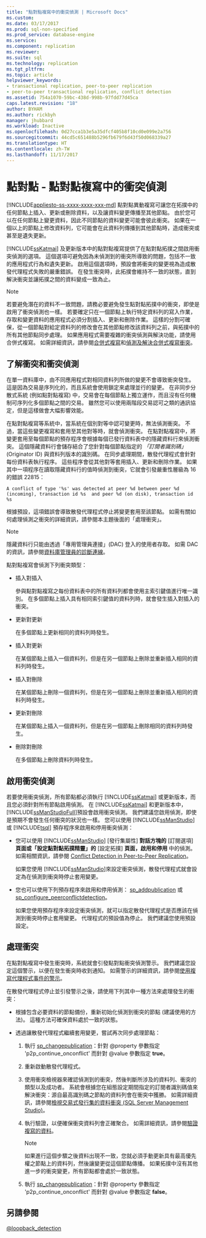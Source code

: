 ```yaml
---
title: "點對點複寫中的衝突偵測 | Microsoft Docs"
ms.custom: 
ms.date: 03/17/2017
ms.prod: sql-non-specified
ms.prod_service: database-engine
ms.service: 
ms.component: replication
ms.reviewer: 
ms.suite: sql
ms.technology: replication
ms.tgt_pltfrm: 
ms.topic: article
helpviewer_keywords:
- transactional replication, peer-to-peer replication
- peer-to-peer transactional replication, conflict detection
ms.assetid: 754a1070-59bc-438d-998b-97fdd77d45ca
caps.latest.revision: "18"
author: BYHAM
ms.author: rickbyh
manager: jhubbard
ms.workload: Inactive
ms.openlocfilehash: 0d27cca1b3e5a35dfcf405b8f10cd0e099e2a756
ms.sourcegitcommit: 44cd5c651488b5296fb679f6d43f50d068339a27
ms.translationtype: HT
ms.contentlocale: zh-TW
ms.lasthandoff: 11/17/2017
---
```

# <a name="peer-to-peer---conflict-detection-in-peer-to-peer-replication"></a>點對點 - 點對點複寫中的衝突偵測
[!INCLUDE[appliesto-ss-xxxx-xxxx-xxx-md](../../../includes/appliesto-ss-xxxx-xxxx-xxx-md.md)] 點對點異動複寫可讓您在拓撲中的任何節點上插入、更新或刪除資料，以及讓資料變更傳播至其他節點。 由於您可以在任何節點上變更資料，因此不同節點的資料變更可能會彼此衝突。 如果在一個以上的節點上修改資料列，它可能會在此資料列傳播到其他節點時，造成衝突或甚至是遺失更新。  
  
 [!INCLUDE[ssKatmai](../../../includes/sskatmai-md.md)] 及更新版本中的點對點複寫提供了在點對點拓撲之間啟用衝突偵測的選項。 這個選項可避免因為未偵測到的衝突所導致的問題，包括不一致的應用程式行為和遺失更新。 啟用這個選項時，預設會將衝突的變更視為造成散發代理程式失敗的嚴重錯誤。 在發生衝突時，此拓撲會維持不一致的狀態，直到解決衝突並讓拓撲之間的資料變成一致為止。  
  
> [!NOTE]  
>  若要避免潛在的資料不一致問題，請務必要避免發生點對點拓撲中的衝突，即使是啟用了衝突偵測也一樣。 若要確定只在一個節點上執行特定資料列的寫入作業，存取和變更資料的應用程式必須分割插入、更新和刪除作業。 這樣的分割可確保，從一個節點對給定資料列的修改會在其他節點修改該資料列之前，與拓撲中的所有其他節點同步處理。 如果應用程式需要複雜的衝突偵測與解決功能，請使用合併式複寫。 如需詳細資訊，請參閱[合併式複寫](../../../relational-databases/replication/merge/merge-replication.md)和[偵測及解決合併式複寫衝突](../../../relational-databases/replication/merge/advanced-merge-replication-resolve-merge-replication-conflicts.md)。  
  
## <a name="understanding-conflicts-and-conflict-detection"></a>了解衝突和衝突偵測  
 在單一資料庫中，由不同應用程式對相同資料列所做的變更不會導致衝突發生。 這是因為交易是序列化的，而且系統會使用鎖定來處理並行的變更。 在非同步分散式系統 (例如點對點複寫) 中，交易會在每個節點上獨立運作，而且沒有任何機制可序列化多個節點之間的交易。 雖然您可以使用兩階段交易認可之類的通訊協定，但是這樣做會大幅影響效能。  
  
 在點對點複寫等系統中，當系統在個別對等中認可變更時，無法偵測衝突。 不過，當這些變更複寫和套用至其他對等時，就會偵測衝突。 在點對點複寫中，將變更套用至每個節點的預存程序會根據每個已發行資料表中的隱藏資料行來偵測衝突。 這個隱藏資料行會儲存結合了您針對每個節點指定的 *「訂閱者識別碼」* (Originator ID) 與資料列版本的識別碼。 在同步處理期間，散發代理程式會針對每份資料表執行程序。 這些程序會從其他對等套用插入、更新和刪除作業。 如果其中一項程序在讀取隱藏資料行的值時偵測到衝突，它就會引發嚴重性層級為 16 的錯誤 22815：  
  
 `A conflict of type '%s' was detected at peer %d between peer %d (incoming), transaction id %s  and peer %d (on disk), transaction id %s`  
  
 根據預設，這項錯誤會導致散發代理程式停止將變更套用至該節點。 如需有關如何處理偵測之衝突的詳細資訊，請參閱本主題後面的「處理衝突」。  
  
> [!NOTE]  
>  隱藏資料行只能由透過「專用管理員連接」(DAC) 登入的使用者存取。 如需 DAC 的資訊，請參閱[資料庫管理員的診斷連線](../../../database-engine/configure-windows/diagnostic-connection-for-database-administrators.md)。  
  
 點對點複寫會偵測下列衝突類型：  
  
-   插入對插入  
  
     參與點對點複寫之每份資料表中的所有資料列都會使用主索引鍵值進行唯一識別。 在多個節點上插入具有相同索引鍵值的資料列時，就會發生插入對插入的衝突。  
  
-   更新對更新  
  
     在多個節點上更新相同的資料列時發生。  
  
-   插入對更新  
  
     在某個節點上插入一個資料列，但是在另一個節點上刪除並重新插入相同的資料列時發生。  
  
-   插入對刪除  
  
     在某個節點上刪除一個資料列，但是在另一個節點上刪除並重新插入相同的資料列時發生。  
  
-   更新對刪除  
  
     在某個節點上插入一個資料列，但是在另一個節點上刪除相同的資料列時發生。  
  
-   刪除對刪除  
  
     在多個節點上刪除資料列時發生。  
  
## <a name="enabling-conflict-detection"></a>啟用衝突偵測  
 若要使用衝突偵測，所有節點都必須執行 [!INCLUDE[ssKatmai](../../../includes/sskatmai-md.md)] 或更新版本，而且您必須針對所有節點啟用偵測。 在 [!INCLUDE[ssKatmai](../../../includes/sskatmai-md.md)] 和更新版本中， [!INCLUDE[ssManStudioFull](../../../includes/ssmanstudiofull-md.md)]預設會啟用衝突偵測。 我們建議您啟用偵測，即使是預期不會發生任何衝突的狀況也一樣。 您可以使用 [!INCLUDE[ssManStudio](../../../includes/ssmanstudio-md.md)] 或 [!INCLUDE[tsql](../../../includes/tsql-md.md)] 預存程序來啟用和停用衝突偵測：  
  
-   您可以使用 [!INCLUDE[ssManStudio](../../../includes/ssmanstudio-md.md)] [發行集屬性] **對話方塊的** [訂閱選項] **頁面或「設定點對點拓撲精靈」的** [設定拓撲] **頁面，啟用和停用** 中的偵測。 如需相關資訊，請參閱 [Conflict Detection in Peer-to-Peer Replication](../../../relational-databases/replication/transactional/peer-to-peer-conflict-detection-in-peer-to-peer-replication.md)。  
  
     如果您使用 [!INCLUDE[ssManStudio](../../../includes/ssmanstudio-md.md)]來設定衝突偵測，散發代理程式就會設定為在偵測到衝突時停止套用變更。  
  
-   您也可以使用下列預存程序來啟用和停用偵測： [sp_addpublication](../../../relational-databases/system-stored-procedures/sp-addpublication-transact-sql.md) 或 [sp_configure_peerconflictdetection](../../../relational-databases/system-stored-procedures/sp-configure-peerconflictdetection-transact-sql.md)。  
  
     如果您使用預存程序來設定衝突偵測，就可以指定散發代理程式是否應該在偵測到衝突時停止套用變更。 代理程式的預設值為停止。 我們建議您使用預設設定。  
  
## <a name="handling-conflicts"></a>處理衝突  
 在點對點複寫中發生衝突時，系統就會引發點對點衝突偵測警示。 我們建議您設定這個警示，以便在發生衝突時收到通知。 如需警示的詳細資訊，請參閱[使用複寫代理程式事件的警示](../../../relational-databases/replication/agents/use-alerts-for-replication-agent-events.md)。  
  
 在散發代理程式停止並引發警示之後，請使用下列其中一種方法來處理發生的衝突：  
  
-   根據包含必要資料的節點備份，重新初始化偵測到衝突的節點 (建議使用的方法)。 這種方法可確保資料處於一致的狀態。  
  
-   透過讓散發代理程式繼續套用變更，嘗試再次同步處理節點：  
  
    1.  執行 [sp_changepublication](../../../relational-databases/system-stored-procedures/sp-changepublication-transact-sql.md)：針對 @property 參數指定 'p2p_continue_onconflict' 而針對 @value 參數指定 **true**。  
  
    2.  重新啟動散發代理程式。  
  
    3.  使用衝突檢視器來確認偵測到的衝突，然後判斷所涉及的資料列、衝突的類型以及成功者。 系統會根據您在組態設定期間指定的訂閱者識別碼值來解決衝突：源自最高識別碼之節點的資料列會在衝突中獲勝。 如需詳細資訊，請參閱[檢視交易式發行集的資料衝突 &#40;SQL Server Management Studio&#41;](../../../relational-databases/replication/view-data-conflicts-for-transactional-publications-sql-server-management-studio.md)。  
  
    4.  執行驗證，以便確保衝突資料列會正確聚合。 如需詳細資訊，請參閱[驗證複寫的資料](../../../relational-databases/replication/validate-replicated-data.md)。  
  
        > [!NOTE]  
        >  如果進行這個步驟之後資料出現不一致，您就必須手動更新具有最高優先權之節點上的資料列，然後讓變更從這個節點傳播。 如果拓撲中沒有其他進一步的衝突變更，所有節點都會處於一致狀態。  
  
    5.  執行 [sp_changepublication](../../../relational-databases/system-stored-procedures/sp-changepublication-transact-sql.md)：針對 @property 參數指定 'p2p_continue_onconflict' 而針對 @value 參數指定 **false**。  
  
## <a name="see-also"></a>另請參閱  
 [@loopback_detection](../../../relational-databases/replication/transactional/peer-to-peer-transactional-replication.md)  
  
  
